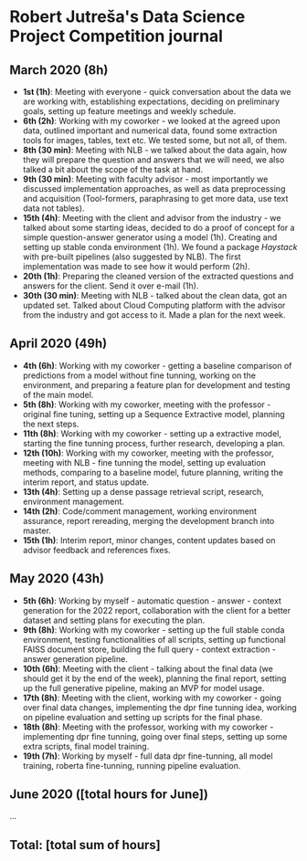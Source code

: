 # Robert Jutreša's Data Science Project Competition journal

## March 2020 (8h)

* **1st (1h)**: Meeting with everyone - quick conversation about the data we are working with, establishing expectations, deciding on preliminary goals, setting up feature meetings and weekly schedule.
* **6th (2h)**: Working with my coworker - we looked at the agreed upon data, outlined important and numerical data, found some extraction tools for images, tables, text etc. We tested some, but not all, of them.
* **8th (30 min)**: Meeting with NLB - we talked about the data again, how they will prepare the question and answers that we will need, we also talked a bit about the scope of the task at hand.
* **9th (30 min)**: Meeting with faculty advisor - most importantly we discussed implementation approaches, as well as data preprocessing and acquisition (Tool-formers, paraphrasing to get more data, use text data not tables).
* **15th (4h)**: Meeting with the client and advisor from the industry - we talked about some starting ideas, decided to do a proof of concept for a simple question-answer generator using a model (1h). Creating and setting up stable conda environment (1h). We found a package *Haystack* with pre-built pipelines (also suggested by NLB). The first implementation was made to see how it would perform (2h).
* **20th (1h)**: Preparing the cleaned version of the extracted questions and answers for the client. Send it over e-mail (1h).
* **30th (30 min)**: Meeting with NLB - talked about the clean data, got an updated set. Talked about Cloud Computing platform with the advisor from the industry and got access to it. Made a plan for the next week.

## April 2020 (49h)
* **4th (6h)**: Working with my coworker - getting a baseline comparison of predictions from a model without fine tunning, working on the environment, and preparing a feature plan for development and testing of the main model.
* **5th (8h)**: Working with my coworker, meeting with the professor - original fine tuning, setting up a Sequence Extractive model, planning the next steps.
* **11th (8h)**: Working with my coworker - setting up a extractive model, starting the fine tunning process, further research, developing a plan.
* **12th (10h)**: Working with my coworker, meeting with the professor, meeting with NLB - fine tunning the model, setting up evaluation methods, comparing to a baseline model, future planning, writing the interim report, and status update.
* **13th (4h)**: Setting up a dense passage retrieval script, research, environment management.
* **14th (2h)**: Code/comment management, working environment assurance, report rereading, merging the development branch into master.
* **15th (1h)**: Interim report, minor changes, content updates based on advisor feedback and references fixes.  

## May 2020 (43h)
* **5th (6h)**: Working by myself - automatic question - answer - context generation for the 2022 report, collaboration with the client for a better dataset and setting plans for executing the plan.
* **9th (8h)**: Working with my coworker - setting up the full stable conda environment, testing functionalities of all scripts, setting up functional FAISS document store, building the full query - context extraction - answer generation pipeline.
* **10th (6h)**: Meeting with the client - talking about the final data (we should get it by the end of the week), planning the final report, setting up the full generative pipeline, making an MVP for model usage.
* **17th (8h)**: Meeting with the client, working with my coworker - going over final data changes, implementing the dpr fine tunning idea, working on pipeline evaluation and setting up scripts for the final phase.
* **18th (8h)**: Meeting with the professor, working with my coworker - implementing dpr fine tunning, going over final steps, setting up some extra scripts, final model training.
* **19th (7h)**: Working by myself - full data dpr fine-tunning, all model training, roberta fine-tunning, running pipeline evaluation.

## June 2020 ([total hours for June])

...

## Total: [total sum of hours]
